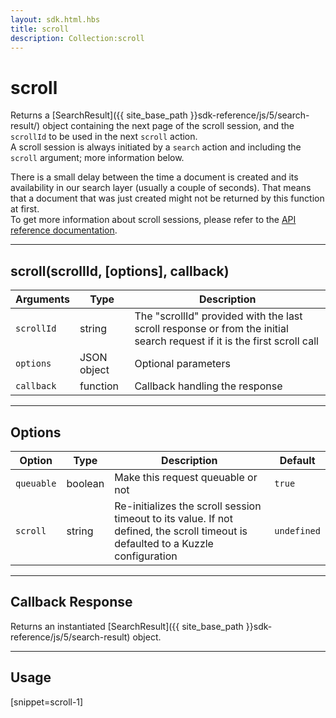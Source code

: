 ```yaml
---
layout: sdk.html.hbs
title: scroll
description: Collection:scroll
---
```

  

# scroll
Returns a [SearchResult]({{ site_base_path }}sdk-reference/js/5/search-result/) object containing the next page of the scroll session, and the `scrollId` to be used in the next `scroll` action.  
A scroll session is always initiated by a `search` action and including the `scroll` argument; more information below.

<div class="alert alert-info">
There is a small delay between the time a document is created and its availability in our search layer (usually a couple of seconds). That means that a document that was just created might not be returned by this function at first.
</div>

<div class="alert alert-info">
  To get more information about scroll sessions, please refer to the <a href="{{ site_base_path }}api/1/controller-document/search">API reference documentation</a>.
</div>

---

## scroll(scrollId, [options], callback)

| Arguments | Type | Description |
|---------------|---------|----------------------------------------|
| ``scrollId`` | string | The "scrollId" provided with the last scroll response or from the initial search request if it is the first scroll call |
| ``options`` | JSON object | Optional parameters |
| ``callback`` | function | Callback handling the response |

---

## Options

| Option | Type | Description | Default |
|---------------|---------|----------------------------------------|---------|
| ``queuable`` | boolean | Make this request queuable or not  | ``true`` |
| ``scroll`` | string | Re-initializes the scroll session timeout to its value. If not defined, the scroll timeout is defaulted to a Kuzzle configuration | ``undefined`` |
---

## Callback Response

Returns an instantiated [SearchResult]({{ site_base_path }}sdk-reference/js/5/search-result) object.

---
## Usage

[snippet=scroll-1]
